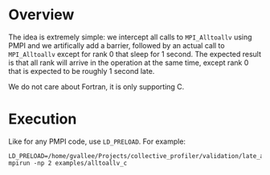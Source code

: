 # Overview

The idea is extremely simple: we intercept all calls to `MPI_Alltoallv` using PMPI and we
artifically add a barrier, followed by an actual call to `MPI_Alltoallv` except
for rank 0 that sleep for 1 second. The expected result is that all rank will
arrive in the operation at the same time, except rank 0 that is expected to
be roughly 1 second late.

We do not care about Fortran, it is only supporting C.

# Execution

Like for any PMPI code, use `LD_PRELOAD`. For example:
```
LD_PRELOAD=/home/gvallee/Projects/collective_profiler/validation/late_arrival/lib_pmpi_late_arrival.so mpirun -np 2 examples/alltoallv_c
```